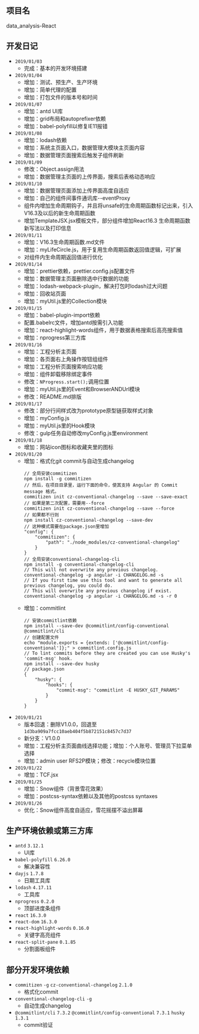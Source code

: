 ## 项目名
data_analysis-React

## 开发日记
- `2019/01/03`
    - 完成：基本的开发环境搭建
- `2019/01/04`
    - 增加：测试、预生产、生产环境
    - 增加：简单代理的配置
    - 增加：打包文件的版本号和时间
- `2019/01/07`
    - 增加：antd UI库
    - 增加：grid布局和autoprefixer依赖
    - 增加：babel-polyfill以修复IE11报错
- `2019/01/08`
    - 增加：lodash依赖
    - 增加：系统主页面入口，数据管理大模块主页面内容
    - 增加：数据管理页面搜索后触发子组件刷新
- `2019/01/09`
    - 修改：Object.assign用法
    - 增加：数据管理主页面的上传界面，搜索后表格动态响应
- `2019/01/10`
    - 增加：数据管理页面添加上传界面高度自适应
    - 增加：自己的组件间事件通讯库--eventProxy
    - 组件内增加生命周期钩子，并且将unsafe的生命周期函数标记出来，引入V16.3及以后的新生命周期函数
    - 增加TemplateJSX.jsx模板文件，部分组件增加React16.3 生命周期函数新写法以及打印信息
- `2019/01/11`
    - 增加：V16.3生命周期函数.md文件
    - 增加：myLifeCircle.js，用于复用生命周期函数返回值逻辑，可扩展
    - 对组件内生命周期返回值进行优化
- `2019/01/14`
    - 增加：prettier依赖，prettier.config.js配置文件
    - 增加：数据管理主页面删除选中行数据的功能
    - 增加：lodash-webpack-plugin，解决打包时lodash过大问题
    - 增加：回收站页面
    - 增加：myUtil.js里的Collection模块
- `2019/01/15`
    - 增加：babel-plugin-import依赖
    - 配置.babelrc文件，增加antd按需引入功能
    - 增加：react-highlight-words组件，用于数据表格搜索后高亮搜索值
    - 增加：nprogress第三方库
- `2019/01/16`
    - 增加：工程分析主页面
    - 增加：各页面右上角操作按钮组组件
    - 增加：工程分析页面搜索响应功能
    - 增加：组件卸载移除绑定事件
    - 修改：`NProgress.start();`调用位置
    - 增加：myUtil.js里的Event和BrowserANDUrl模块
    - 修改：README.md排版
- `2019/01/17`
    - 修改：部分行间样式改为prototype原型链获取样式对象
    - 增加：myConfig.js
    - 增加：myUtil.js里的Hook模块
    - 修改：gulp任务自动修改myConfig.js里environment
- `2019/01/18`
    - 增加：网站icon图标和收藏夹里的图标
- `2019/01/20`
    - 增加：格式化git commit与自动生成changelog
        ```
        // 全局安装commitizen
        npm install -g commitizen
        // 然后，在项目目录里，运行下面的命令，使其支持 Angular 的 Commit message 格式。
        commitizen init cz-conventional-changelog --save --save-exact
        // 如果是第二次配置，需要用--force
        commitizen init cz-conventional-changelog --save --force
        // 如果都不行则
        npm install cz-conventional-changelog --save-dev
        // 这种模式需要在package.json里增加
        "config": {
            "commitizen": {
                "path": "./node_modules/cz-conventional-changelog"
            }
        }
        // 全局安装conventional-changelog-cli
        npm install -g conventional-changelog-cli
        // This will not overwrite any previous changelog.
        conventional-changelog -p angular -i CHANGELOG.md -s
        // If you first time use this tool and want to generate all previous changelog, you could do.
        // This will overwrite any previous changelog if exist.
        conventional-changelog -p angular -i CHANGELOG.md -s -r 0
        ```
    - 增加：commitlint
        ```
        // 安装commitlint依赖
        npm install --save-dev @commitlint/config-conventional @commitlint/cli
        // 创建配置文件
        echo "module.exports = {extends: ['@commitlint/config-conventional']};" > commitlint.config.js
        // To lint commits before they are created you can use Husky's 'commit-msg' hook.
        npm install --save-dev husky
        // package.json
        {
            "husky": {
                "hooks": {
                    "commit-msg": "commitlint -E HUSKY_GIT_PARAMS"
                }  
            }
        }
        ```
- `2019/01/21`
	- 版本回退：删除V1.0.0，回退至`1d3ba909a7fcc10aeb404f5b872151c8457c7d37`
    - 新分支：V1.0.0
    - 增加：工程分析主页面曲线选择功能；增加：个人账号、管理员下拉菜单选择
    - 增加：admin user RFS2P模块；修改：recycle模块位置
- `2019/01/22`
    - 增加：TCF.jsx
- `2019/01/25`
    - 增加：Snow组件（背景雪花效果）
    - 增加：postcss-syntax依赖以及其他的postcss syntaxes
- `2019/01/26`
    - 优化：Snow组件高度自适应，雪花摇摆不溢出屏幕
    
## 生产环境依赖或第三方库
- `antd` `3.12.1`
    - UI库
- `babel-polyfill` `6.26.0`
    - 解决兼容性
- `dayjs` `1.7.8`
    - 日期工具库
- `lodash` `4.17.11`
    - 工具库
- `nprogress` `0.2.0`
    - 顶部进度条组件
- `react` `16.3.0`
- `react-dom` `16.3.0`
- `react-highlight-words` `0.16.0`
    - 关键字高亮组件
- `react-split-pane` `0.1.85`
    - 分割面板组件

## 部分开发环境依赖
- `commitizen` `-g` `cz-conventional-changelog` `2.1.0`
    - 格式化commit
- `conventional-changelog-cli` `-g`
    - 自动生成changelog
- `@commitlint/cli` `7.3.2` `@commitlint/config-conventional` `7.3.1` `husky` `1.3.1`
    - commit验证